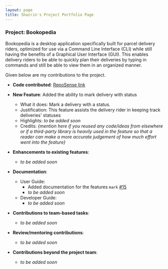 ```yaml
---
layout: page
title: Shazrin's Project Portfolio Page
---
```


### Project: Bookopedia

Bookopedia is a desktop application specifically built for parcel delivery riders, optimized for use via a Command Line Interface (CLI) while still having the benefits of a Graphical User Interface (GUI). This enables delivery riders to be able to quickly plan their deliveries by typing in commands and still be able to view them in an organized manner.

Given below are my contributions to the project.

* **Code contributed**: [RepoSense link](https://nus-cs2103-ay2223s2.github.io/tp-dashboard/?search=shazxrin&breakdown=true)

* **New Feature**: Added the ability to mark delivery with status
  * What it does: Mark a delivery with a status.
  * Justification: This feature assists the delivery rider in keeping track deliveries' statuses 
  * Highlights: _to be added soon_
  * Credits: *{mention here if you reused any code/ideas from elsewhere or if a third-party library is heavily used in the feature so that a reader can make a more accurate judgement of how much effort went into the feature}*

* **Enhancements to existing features**:
  * _to be added soon_

* **Documentation**:
  * User Guide:
    * Added documentation for the features `mark` [#15](https://github.com/AY2223S2-CS2103-W16-1/tp/issues/15)
    * _to be added soon_
  * Developer Guide:
    * _to be added soon_

* **Contributions to team-based tasks**:
  * _to be added soon_

* **Review/mentoring contributions**:
  * _to be added soon_

* **Contributions beyond the project team**:
  * _to be added soon_


